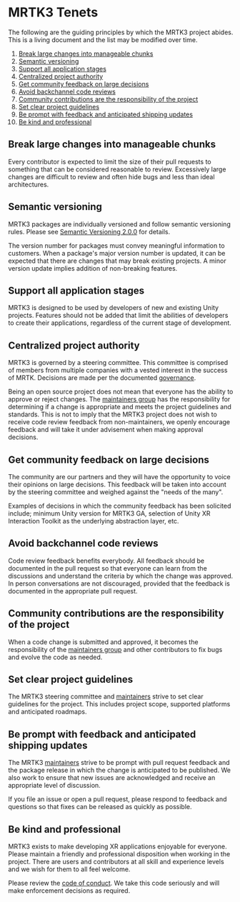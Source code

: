 # MRTK3 Tenets

The following are the guiding principles by which the MRTK3 project abides. This is a living document and the list may be modified over time.

1. [Break large changes into manageable chunks](#break-large-changes-into-manageable-chunks)
1. [Semantic versioning](#semantic-versioning)
1. [Support all application stages](#support-all-application-stages)
1. [Centralized project authority](#centralized-project-authority)
1. [Get community feedback on large decisions](#get-community-feedback-on-large-decisions)
1. [Avoid backchannel code reviews](#avoid-backchannel-code-reviews)
1. [Community contributions are the responsibility of the project](#community-contributions-are-the-responsibility-of-the-project)
1. [Set clear project guidelines](#set-clear-project-guidelines)
1. [Be prompt with feedback and anticipated shipping updates](#be-prompt-with-feedback-and-anticipated-shipping-updates)
1. [Be kind and professional](#be-kind-and-professional)

## Break large changes into manageable chunks
Every contributor is expected to limit the size of their pull requests to something that can be considered reasonable to review. Excessively large changes are difficult to review and often hide bugs and less than ideal architectures.

## Semantic versioning
MRTK3 packages are individually versioned and follow semantic versioning rules. Please see [Semantic Versioning 2.0.0](https://semver.org) for details.

The version number for packages must convey meaningful information to customers. When a package's major version number is updated, it can be expected that there are changes that may break existing projects. A minor version update implies addition of non-breaking features.  

## Support all application stages
MRTK3 is designed to be used by developers of new and existing Unity projects. Features should not be added that limit the abilities of developers to create their applications, regardless of the current stage of development.

## Centralized project authority
MRTK3 is governed by a steering committee. This committee is comprised of members from multiple companies with a vested interest in the success of MRTK. Decisions are made per the documented [governance](../GOVERNANCE.md).

Being an open source project does not mean that everyone has the ability to approve or reject changes. The [maintainers group](../MAINTAINERS.md) has the responsibility for determining if a change is appropriate and meets the project guidelines and standards. This is not to imply that the MRTK3 project does not wish to receive code review feedback from non-maintainers, we openly encourage feedback and will take it under advisement when making approval decisions. 

## Get community feedback on large decisions
The community are our partners and they will have the opportunity to voice their opinions on large decisions. This feedback will be taken into account by the steering committee and weighed against the "needs of the many".

Examples of decisions in which the community feedback has been solicited include; minimum Unity version for MRTK3 GA, selection of Unity XR Interaction Toolkit as the underlying abstraction layer, etc.

## Avoid backchannel code reviews
Code review feedback benefits everybody. All feedback should be documented in the pull request so that everyone can learn from the discussions and understand the criteria by which the change was approved. In person conversations are not discouraged, provided that the feedback is documented in the appropriate pull request.

## Community contributions are the responsibility of the project
When a code change is submitted and approved, it becomes the responsibility of the [maintainers group](../MAINTAINERS.md) and other contributors to fix bugs and evolve the code as needed.

## Set clear project guidelines
The MRTK3 steering committee and [maintainers](../MAINTAINERS.md) strive to set clear guidelines for the project. This includes project scope, supported platforms and anticipated roadmaps.

## Be prompt with feedback and anticipated shipping updates
The MRTK3 [maintainers](../MAINTAINERS.md) strive to be prompt with pull request feedback and the package release in which the change is anticipated to be published. We also work to ensure that new issues are acknowledged and receive an appropriate level of discussion.

If you file an issue or open a pull request, please respond to feedback and questions so that fixes can be released as quickly as possible.

## Be kind and professional
MRTK3 exists to make developing XR applications enjoyable for everyone. Please maintain a friendly and professional disposition when working in the project. There are users and contributors at all skill and experience levels and we wish for them to all feel welcome.

Please review the [code of conduct](../CODE_OF_CONDUCT.md). We take this code seriously and will make enforcement decisions as required.
